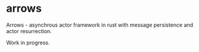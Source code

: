 # arrows
Arrows - asynchrous actor framework in rust with message persistence and actor resurrection.

Work in progress.
